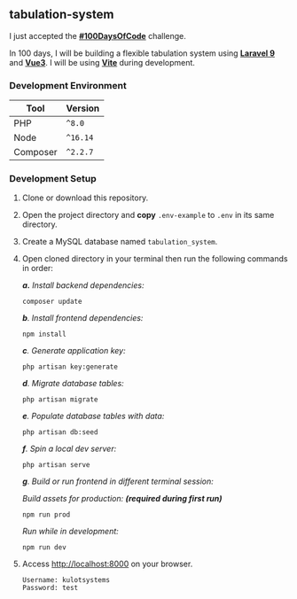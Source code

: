 ## tabulation-system
I just accepted the [**#100DaysOfCode**](https://www.100daysofcode.com/) challenge.

In 100 days, I will be building a flexible tabulation system
using [**Laravel 9**](https://laravel.com/) and [**Vue3**](https://vuejs.org/).
I will be using **[Vite](https://vitejs.dev/)** during development.


### Development Environment
| Tool      | Version   |
| --------- | --------- |
| PHP       | `^8.0`    |
| Node      | `^16.14`  |
| Composer  | `^2.2.7`  |

### Development Setup
1. Clone or download this repository.
2. Open the project directory and **copy** `.env-example` to `.env` in its same directory.
3. Create a MySQL database named `tabulation_system`.
4. Open cloned directory in your terminal then run the following commands in order:

    *___a.___ Install backend dependencies:*
    ```composer log
    composer update
    ```
   
    *___b___. Install frontend dependencies:*
    ```composer log
    npm install
    ```
   
    *___c___. Generate application key:*
    ```composer log
    php artisan key:generate
    ```
    
    *___d___. Migrate database tables:*
    ```composer log
    php artisan migrate
    ```
   
    *___e___. Populate database tables with data:*
    ```composer log
    php artisan db:seed
    ```
   
    *___f___. Spin a local dev server:*
    ```composer log
    php artisan serve
    ```
   
   *___g___. Build or run frontend in different terminal session:*
   
    *Build assets for production: **(required during first run)***
    ```composer log
    npm run prod
    ```
 
    *Run while in development:*
    ```composer log
    npm run dev
    ```
    
4. Access <http://localhost:8000> on your browser.   
   ```
   Username: kulotsystems
   Password: test
   ```

